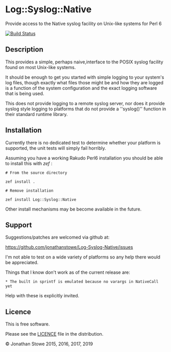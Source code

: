# Log::Syslog::Native

Provide access to the Native syslog facility on Unix-like systems for Perl 6

[![Build Status](https://travis-ci.org/jonathanstowe/Log-Syslog-Native.svg?branch=master)](https://travis-ci.org/jonathanstowe/Log-Syslog-Native)

## Description

This provides a simple, perhaps naive,interface to the POSIX syslog facility
found on most Unix-like systems.

It should be enough to get you started with simple logging to your system's
log files, though exactly what files those might be and how they are logged
is a function of the system configuration and the exact logging software
that is being used.

This does not provide logging to a remote syslog server, nor does it provide
syslog style logging to platforms that do not provide a ''syslog()'' function
in their standard runtime library.

## Installation

Currently there is no dedicated test to determine whether your platform is
supported, the unit tests will simply fail horribly.

Assuming you have a working Rakudo Perl6 installation you should be able to
install this with *zef* :

    # From the source directory
   
    zef install .

    # Remove installation

    zef install Log::Syslog::Native

Other install mechanisms may be become available in the future.

## Support

Suggestions/patches are welcomed via github at:

https://github.com/jonathanstowe/Log-Syslog-Native/issues

I'm not able to test on a wide variety of platforms so any help there would be 
appreciated.

Things that I know don't work as of the current release are:

    * The built in sprintf is emulated because no varargs in NativeCall yet 

Help with these is explicitly invited.

## Licence

This is free software.

Please see the [LICENCE](LICENCE) file in the distribution.

© Jonathan Stowe 2015, 2016, 2017, 2019
